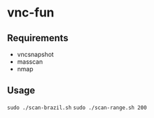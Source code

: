 vnc-fun
=======

## Requirements
- vncsnapshot
- masscan
- nmap

## Usage
```sudo ./scan-brazil.sh```
```sudo ./scan-range.sh 200```

